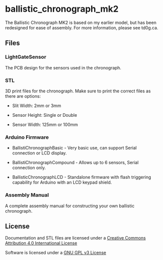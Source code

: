 # ballistic_chronograph_mk2

The Ballistic Chronograph MK2 is based on my earlier model, but has been redesigned for ease of assembly.  For more information, please see td0g.ca.

## Files

### LightGateSensor

The PCB design for the sensors used in the chronograph.

### STL

3D print files for the chronograph.  Make sure to print the correct files as there are options:

* Slit Width: 2mm or 3mm

* Sensor Height: Single or Double

* Sensor Width: 125mm or 100mm

### Arduino Firmware

* BallistiChronographBasic - Very basic use, can support Serial connection or LCD display.

* BallistiChronographCompound - Allows up to 6 sensors, Serial connection only.

* BallisticChronographLCD - Standalone firmware with flash triggering capability for Arduino with an LCD keypad shield.

### Assembly Manual

A complete assembly manual for constructing your own ballistic chronograph.

## License

Documentation and STL files are licensed under a [Creative Commons Attribution 4.0 International License](https://creativecommons.org/licenses/by/4.0/)

Software is licensed under a [GNU GPL v3 License](https://www.gnu.org/licenses/gpl-3.0.txt)
